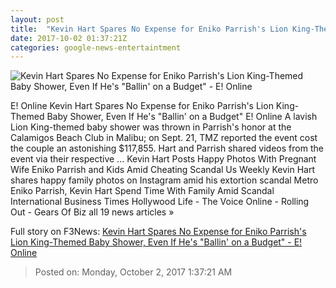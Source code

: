 ```yaml
---
layout: post
title:  "Kevin Hart Spares No Expense for Eniko Parrish's Lion King-Themed Baby Shower, Even If He's 'Ballin' on a Budget' - E! Online"
date: 2017-10-02 01:37:21Z
categories: google-news-entertaintment
---
```


![Kevin Hart Spares No Expense for Eniko Parrish's Lion King-Themed Baby Shower, Even If He's "Ballin' on a Budget" - E! Online](http://akns-images.eonline.com/eol_images/Entire_Site/201791/rs_600x600-171001183020-600.kevin-hart-1.10117.jpg?downsize=450:*&crop=450:350;left,top)

E! Online Kevin Hart Spares No Expense for Eniko Parrish's Lion King-Themed Baby Shower, Even If He's "Ballin' on a Budget" E! Online A lavish Lion King-themed baby shower was thrown in Parrish's honor at the Calamigos Beach Club in Malibu; on Sept. 21, TMZ reported the event cost the couple an astonishing $117,855. Hart and Parrish shared videos from the event via their respective ... Kevin Hart Posts Happy Photos With Pregnant Wife Eniko Parrish and Kids Amid Cheating Scandal Us Weekly Kevin Hart shares happy family photos on Instagram amid his extortion scandal Metro Eniko Parrish, Kevin Hart Spend Time With Family Amid Scandal International Business Times Hollywood Life - The Voice Online - Rolling Out - Gears Of Biz all 19 news articles »


Full story on F3News: [Kevin Hart Spares No Expense for Eniko Parrish's Lion King-Themed Baby Shower, Even If He's "Ballin' on a Budget" - E! Online](http://www.f3nws.com/n/cS4VND)

> Posted on: Monday, October 2, 2017 1:37:21 AM
